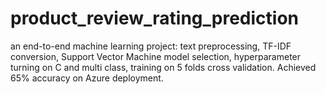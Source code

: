 # product_review_rating_prediction
an end-to-end machine learning project: text preprocessing, TF-IDF conversion, Support Vector Machine model selection, hyperparameter turning on C and multi class, training on 5 folds cross validation. Achieved 65% accuracy on Azure deployment.
